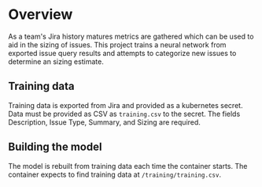 # Overview

As a team's Jira history matures metrics are gathered which can be used to aid in the sizing of issues.
This project trains a neural network from exported issue query results and attempts to categorize new issues to determine an sizing estimate.  

## Training data

Training data is exported from Jira and provided as a kubernetes secret. Data must be provided as CSV as `training.csv` to the secret. The fields Description, Issue Type, Summary, and Sizing are required.

## Building the model

The model is rebuilt from training data each time the container starts. The container expects to find training data at `/training/training.csv`.


